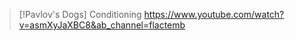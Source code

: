 

>[!Pavlov's Dogs]
>Conditioning 
https://www.youtube.com/watch?v=asmXyJaXBC8&ab_channel=flactemb


